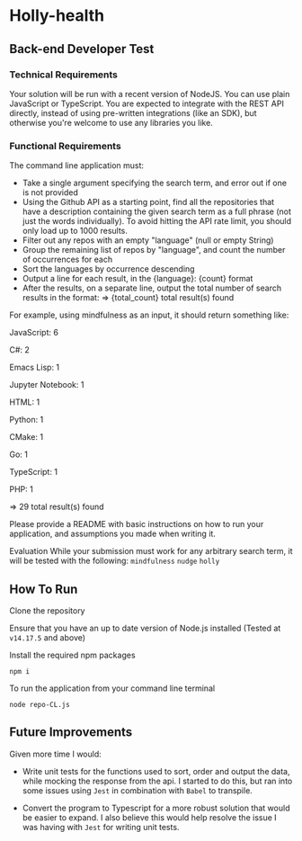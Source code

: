 # Holly-health


## Back-end Developer Test
### Technical Requirements
Your solution will be run with a recent version of NodeJS. You can use plain JavaScript or TypeScript. 
You are expected to integrate with the REST API directly, instead of using pre-written integrations (like an SDK), but otherwise you're welcome to use any libraries you like.

### Functional Requirements

The command line application must:

* Take a single argument specifying the search term, and error out if one is not provided
* Using the Github API as a starting point, find all the repositories that have a description containing the given search term as a full phrase (not just the words individually). To avoid hitting the API rate limit, you should only load up to 1000 results.
* Filter out any repos with an empty "language" (null or empty String)
* Group the remaining list of repos by "language", and count the number of occurrences for each
* Sort the languages by occurrence descending
* Output a line for each result, in the {language}: {count} format
* After the results, on a separate line, output the total number of search results in the format: => {total_count} total result(s) found

For example, using mindfulness as an input, it should return something like:

JavaScript: 6

C#: 2

Emacs Lisp: 1

Jupyter Notebook: 1

HTML: 1

Python: 1

CMake: 1

Go: 1

TypeScript: 1

PHP: 1

=> 29 total result(s) found
 
Please provide a README with basic instructions on how to run your application, and assumptions you made when writing it.

Evaluation
While your submission must work for any arbitrary search term, it will be tested with the following:
`mindfulness`
`nudge`
`holly`

## How To Run

Clone the repository

Ensure that you have an up to date version of Node.js installed (Tested at `v14.17.5` and above)

Install the required npm packages

```npm i```

To run the application from your command line terminal

```node repo-CL.js```


## Future Improvements

Given more time I would:

* Write unit tests for the functions used to sort, order and output the data, while mocking the response from the api. I started to do this, but ran into some issues using `Jest` in combination with `Babel` to transpile.

* Convert the program to Typescript for a more robust solution that would be easier to expand. I also believe this would help resolve the issue I was having with `Jest` for writing unit tests.